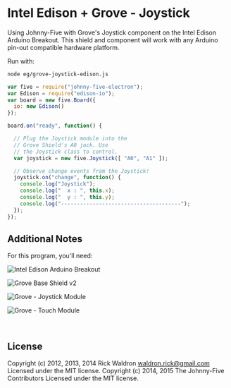 <!--remove-start-->

# Intel Edison + Grove - Joystick

<!--remove-end-->


Using Johnny-Five with Grove's Joystick component on the Intel Edison Arduino Breakout. This shield and component will work with any Arduino pin-out compatible hardware platform.







Run with:
```bash
node eg/grove-joystick-edison.js
```


```javascript
var five = require("johnny-five-electron");
var Edison = require("edison-io");
var board = new five.Board({
  io: new Edison()
});

board.on("ready", function() {

  // Plug the Joystick module into the
  // Grove Shield's A0 jack. Use
  // the Joystick class to control.
  var joystick = new five.Joystick([ "A0", "A1" ]);

  // Observe change events from the Joystick!
  joystick.on("change", function() {
    console.log("Joystick");
    console.log("  x : ", this.x);
    console.log("  y : ", this.y);
    console.log("--------------------------------------");
  });
});


```








## Additional Notes
For this program, you'll need:

![Intel Edison Arduino Breakout](https://cdn.sparkfun.com//assets/parts/1/0/1/3/9/13097-06.jpg)

![Grove Base Shield v2](http://www.seeedstudio.com/depot/images/product/base%20shield%20V2_01.jpg)

![Grove - Joystick Module](http://www.seeedstudio.com/depot/images/product/bgjoy1.jpg)

![Grove - Touch Module](http://www.seeedstudio.com/wiki/images/0/01/Grove_-_touch_sensor_Photo.jpg)


&nbsp;

<!--remove-start-->

## License
Copyright (c) 2012, 2013, 2014 Rick Waldron <waldron.rick@gmail.com>
Licensed under the MIT license.
Copyright (c) 2014, 2015 The Johnny-Five Contributors
Licensed under the MIT license.

<!--remove-end-->
